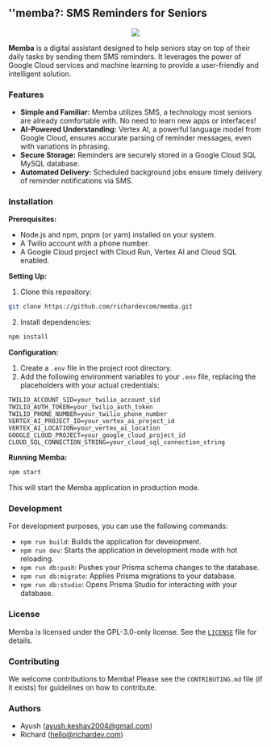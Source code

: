 ## ''memba?: SMS Reminders for Seniors

<p align="center">
    <img src="https://i.ibb.co/2jhkNs2/memba-ezgif-com-loop-count.gif" />
</p>

**Memba** is a digital assistant designed to help seniors stay on top of their daily tasks by sending them SMS reminders. It leverages the power of Google Cloud services and machine learning to provide a user-friendly and intelligent solution.

### Features

- **Simple and Familiar:** Memba utilizes SMS, a technology most seniors are already comfortable with. No need to learn new apps or interfaces!
- **AI-Powered Understanding:** Vertex AI, a powerful language model from Google Cloud, ensures accurate parsing of reminder messages, even with variations in phrasing.
- **Secure Storage:** Reminders are securely stored in a Google Cloud SQL MySQL database.
- **Automated Delivery:** Scheduled background jobs ensure timely delivery of reminder notifications via SMS.

### Installation

**Prerequisites:**

- Node.js and npm, pnpm (or yarn) installed on your system.
- A Twilio account with a phone number.
- A Google Cloud project with Cloud Run, Vertex AI and Cloud SQL enabled.

**Setting Up:**

1. Clone this repository:

```bash
git clone https://github.com/richardevcom/memba.git
```

2. Install dependencies:

```bash
npm install
```

**Configuration:**

1. Create a `.env` file in the project root directory.
2. Add the following environment variables to your `.env` file, replacing the placeholders with your actual credentials:

```
TWILIO_ACCOUNT_SID=your_twilio_account_sid
TWILIO_AUTH_TOKEN=your_twilio_auth_token
TWILIO_PHONE_NUMBER=your_twilio_phone_number
VERTEX_AI_PROJECT_ID=your_vertex_ai_project_id
VERTEX_AI_LOCATION=your_vertex_ai_location
GOOGLE_CLOUD_PROJECT=your_google_cloud_project_id
CLOUD_SQL_CONNECTION_STRING=your_cloud_sql_connection_string
```

**Running Memba:**

```bash
npm start
```

This will start the Memba application in production mode.

### Development

For development purposes, you can use the following commands:

- `npm run build`: Builds the application for development.
- `npm run dev`: Starts the application in development mode with hot reloading.
- `npm run db:push`: Pushes your Prisma schema changes to the database.
- `npm run db:migrate`: Applies Prisma migrations to your database.
- `npm run db:studio`: Opens Prisma Studio for interacting with your database.

### License

Memba is licensed under the GPL-3.0-only license. See the [`LICENSE`](LICENSE) file for details.

### Contributing

We welcome contributions to Memba! Please see the `CONTRIBUTING.md` file (if it exists) for guidelines on how to contribute.

### Authors

- Ayush ([ayush.keshav2004@gmail.com](https://github.com/is-it-ayush))
- Richard ([hello@richardev.com](https://github.com/richardevcom))
